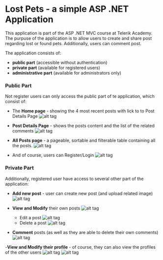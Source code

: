 # Lost Pets - a simple ASP .NET Application

This application is part of the ASP .NET MVC course at Telerik Academy. The purpuse of the application is to allow users to create and share post regarding lost or found pets. Additionally, users can comment post.

The application consists of:

- **public part** (accessible without authentication)
- **private part** (available for registered users)
- **administrative part** (available for administrators only)
    
### Public Part
Not register users can only access the public part of te application, which consist of:
- The **Home page** - showing the 4 most recent posts with lick to to Post Details Page
    ![alt tag](https://raw.githubusercontent.com/medeaohm/LostPets-ASP.NET-MVC-Project/master/images/HomePage-NotRegisteredUsers.jpg)

- **Post Details Page** - shows the posts content and the list of the related comments
    ![alt tag](https://raw.githubusercontent.com/medeaohm/LostPets-ASP.NET-MVC-Project/master/images/DetailsPage-NotRegisteredUsers.jpg)

- **All Posts page** - a pageable, sortable and filterable table containing all the posts. 
    ![alt tag](https://raw.githubusercontent.com/medeaohm/LostPets-ASP.NET-MVC-Project/master/images/All-NotRegisteredUsers.jpg)

- And of course, users can Register/Login
    ![alt tag](https://github.com/medeaohm/LostPets-ASP.NET-MVC-Project/blob/master/images/Register-and-Login.jpg)


### Private Part
Additionally, registered user have access to several other part of the application:

- **Add new post** - user can create new post (and upload related image)
    ![alt tag](https://github.com/medeaohm/LostPets-ASP.NET-MVC-Project/blob/master/images/AddPost-RegisteredUsers.jpg)

- **View and Modify** their own posts 
    ![alt tag](https://github.com/medeaohm/LostPets-ASP.NET-MVC-Project/blob/master/images/ViewMyPosts-RegisteredUsers.jpg)
    - Edit a post
        ![alt tag](https://github.com/medeaohm/LostPets-ASP.NET-MVC-Project/blob/master/images/EditPost-RegisteredUsers.jpg)
    - Delete a post
        ![alt tag](https://github.com/medeaohm/LostPets-ASP.NET-MVC-Project/blob/master/images/DeletePost-RegisteredUsers.jpg)

- **Comment** posts (as well as they are able to delete their own comments)
    ![alt tag](https://github.com/medeaohm/LostPets-ASP.NET-MVC-Project/blob/master/images/Comment-RegisteredUsers.jpg)

-**View and Modify their profile** - of course, they can also view the profiles of the other users
    ![alt tag](https://github.com/medeaohm/LostPets-ASP.NET-MVC-Project/blob/master/images/ViewMyProfile-RegisteredUsers.jpg)
    ![alt tag](https://github.com/medeaohm/LostPets-ASP.NET-MVC-Project/blob/master/images/EditMyProfile-RegisteredUsers.jpg)